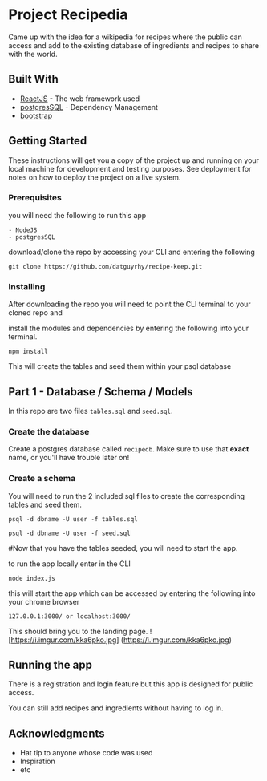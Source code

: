 # Project Recipedia

Came up with the idea for a wikipedia for recipes where the public can access and add to the existing database of ingredients
and recipes to share with the world.

## Built With

* [ReactJS](reactjs.org) - The web framework used
* [postgresSQL](https://www.postgresql.org) - Dependency Management
* [bootstrap](https://getbootstrap.com)

## Getting Started

These instructions will get you a copy of the project up and running on your local machine for development and testing purposes. See deployment for notes on how to deploy the project on a live system.

### Prerequisites

you will need the following to run this app

```
- NodeJS
- postgresSQL
```
download/clone the repo by accessing your CLI and entering the following

```
git clone https://github.com/datguyrhy/recipe-keep.git
```

### Installing

After downloading the repo you will need to point the CLI terminal to your cloned repo and

install the modules and dependencies by entering the following into your terminal.

```
npm install
```

This will create the tables and seed them within your psql database

## Part 1 - Database / Schema / Models

In this repo are two files `tables.sql` and `seed.sql`.

### Create the database

Create a postgres database called `recipedb`. Make sure to use that **exact**
name, or you'll have trouble later on!

### Create a schema

You will need to run the 2 included sql files to create the corresponding tables and seed them.

```
psql -d dbname -U user -f tables.sql
```
```
psql -d dbname -U user -f seed.sql
```
#Now that you have the tables seeded, you will need to start the app.

to run the app locally enter in the CLI

```
node index.js
```

this will start the app which can be accessed by entering the following into your chrome browser

```
127.0.0.1:3000/ or localhost:3000/
```

This should bring you to the landing page.
![https://i.imgur.com/kka6pko.jpg]
(https://i.imgur.com/kka6pko.jpg)

## Running the app

There is a registration and login feature but this app is designed for public access.

You can still add recipes and ingredients without having to log in.


## Acknowledgments

* Hat tip to anyone whose code was used
* Inspiration
* etc
